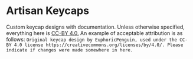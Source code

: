 # Artisan Keycaps
Custom keycap designs with documentation.
Unless otherwise specified, everything here is [CC-BY 4.0.](https://creativecommons.org/licenses/by/4.0/)
An example of acceptable attribution is as follows:
`Original keycap design by EuphoricPenguin, used under the CC-BY 4.0 license https://creativecommons.org/licenses/by/4.0/. Please indicate if changes were made somewhere in here.`
